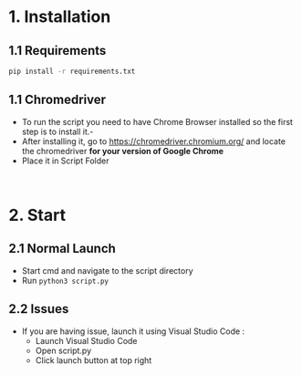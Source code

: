 
<h1>1. Installation</h1>
<h2>1.1 Requirements</h2>

```sh
pip install -r requirements.txt
```
<h2>1.1 Chromedriver</h2>

- To run the script you need to have Chrome Browser installed so the first step is to install it.-
- After installing it, go to https://chromedriver.chromium.org/ and locate the chromedriver __for your version of Google Chrome__
- Place it in Script Folder
<br>
<h1>2. Start</h1>
<h2>2.1 Normal Launch</h2>

- Start cmd and navigate to the script directory
- Run ```python3 script.py ```

<h2>2.2 Issues</h2>

- If you are having issue, launch it using Visual Studio Code :
  - Launch Visual Studio Code
  - Open script.py
  - Click launch button at top right


